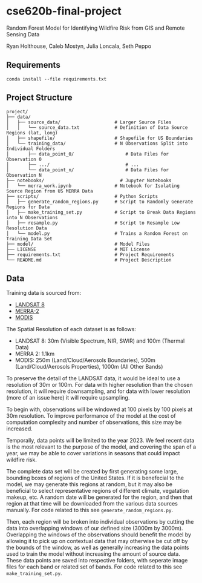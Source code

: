 # cse620b-final-project
Random Forest Model for Identifying Wildfire Risk from GIS and Remote Sensing Data 

Ryan Holthouse, Caleb Mostyn, Julia Loncala, Seth Peppo

## Requirements
```
conda install --file requirements.txt
```

## Project Structure
```
project/
├── data/
│   ├── source_data/                    # Larger Source Files
│   │   └── source_data.txt             # Definition of Data Source Regions (lat, long)
│   ├── shapefile/                      # Shapefile for US Boundaries
│   └── training_data/                  # N Observations Split into Individual Folders
│       ├── data_point_0/                   # Data Files for Observation 0
│       ├── .../                            # ...
│       └── data_point_n/                   # Data Files for Observation N
├── notebooks/                            # Jupyter Notebooks
│   └── merra_work.ipynb                # Notebook for Isolating Source Region from US MERRA Data
├── scripts/                            # Python Scripts
│   ├── generate_random_regions.py      # Script to Randomly Generate Regions for Data
│   ├── make_training_set.py            # Script to Break Data Regions into N Observations
│   ├── resample.py                     # Script to Resample Low Resolution Data
│   └── model.py                        # Trains a Random Forest on Training Data Set
├── model/                              # Model Files
├── LICENSE                             # MIT License
├── requirements.txt                    # Project Requirements
└── README.md                           # Project Description
```

## Data
Training data is sourced from:
- [LANDSAT 8](https://landsat.gsfc.nasa.gov/satellites/landsat-8/)
- [MERRA-2](https://gmao.gsfc.nasa.gov/reanalysis/merra-2/)
- [MODIS](https://modis.gsfc.nasa.gov/data/)

The Spatial Resolution of each dataset is as follows:
- LANDSAT 8: 30m (Visible Spectrum, NIR, SWIR) and 100m (Thermal Data)
- MERRA 2: 1.1km
- MODIS: 250m (Land/Cloud/Aerosols Boundaries), 500m (Land/Cloud/Aerosols Properties), 1000m (All Other Bands)

To preserve the detail of the LANDSAT data, it would be ideal to use a resolution of 30m or 100m. For data with higher resolution than the chosen resolution, it will require downsampling, and for data with lower resolution (more of an issue here) it will require upsampling.

To begin with, observations will be windowed at 100 pixels by 100 pixels at 30m resolution. To improve performance of the model at the cost of computation complexity and number of observations, this size may be increased.

Temporally, data points will be limited to the year 2023. We feel recent data is the most relevant to the purpose of the model, and covering the span of a year, we may be able to cover variations in seasons that could impact wildfire risk.

The complete data set will be created by first generating some large, bounding boxes of regions of the United States. If it is benefecial to the model, we may generate this regions at random, but it may also be beneficial to select representative regions of different climate, vegatation makeup, etc. A random date will be generated for the region, and then that region at that time will be downloaded from the various data sources manually. For code related to this see `generate_random_regions.py`.

Then, each region will be broken into individual observations by cutting the data into overlapping windows of our defined size (3000m by 3000m). Overlapping the windows of the observations should benefit the model by allowing it to pick up on contextual data that may otherwise be cut off by the bounds of the window, as well as generally increasing the data points used to train the model without increasing the amount of source data. These data points are saved into respective folders, with seperate image files for each band or related set of bands. For code related to this see `make_training_set.py`.
